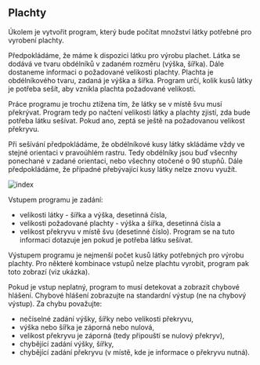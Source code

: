 ## Plachty

Úkolem je vytvořit program, který bude počítat množství látky potřebné pro vyrobení plachty.

Předpokládáme, že máme k dispozici látku pro výrobu plachet. Látka se dodává ve tvaru obdélníků v zadaném rozměru (výška, šířka). Dále dostaneme informaci o požadované velikosti plachty. Plachta je obdélníkového tvaru, zadaná je výška a šířka. Program určí, kolik kusů látky je potřeba sešít, aby vznikla plachta požadované velikosti.

Práce programu je trochu ztížena tím, že látky se v místě švu musí překrývat. Program tedy po načtení velikosti látky a plachty zjistí, zda bude potřeba látku sešívat. Pokud ano, zeptá se ještě na požadovanou velikost překryvu.

Při sešívání předpokládáme, že obdélníkové kusy látky skládáme vždy ve stejné orientaci v pravoúhlém rastru. Tedy obdélníky jsou buď všecnhy ponechané v zadané orientaci, nebo všechny otočené o 90 stupňů. Dále předpokládáme, že případné přebývající kusy látky nelze znovu využít.


<img>![index](https://user-images.githubusercontent.com/47743251/224508225-d52a90c8-2c23-45f0-b82d-a766069bd326.png)
</img>


Vstupem programu je zadání:

  -  velikosti látky - šířka a výška, desetinná čísla,
  -  velikosti požadované plachty - výška a šířka, desetinná čísla a
  -  velikost překryvu v místě švu (desetinné číslo). Program se na tuto informaci dotazuje jen pokud je potřeba látku sešívat.

Výstupem programu je nejmenší počet kusů látky potřebných pro výrobu plachty. Pro některé kombinace vstupů nelze plachtu vyrobit, program pak toto zobrazí (viz ukázka).

Pokud je vstup neplatný, program to musí detekovat a zobrazit chybové hlášení. Chybové hlášení zobrazujte na standardní výstup (ne na chybový výstup). Za chybu považujte:

 -   nečíselné zadání výšky, šířky nebo velikosti překryvu,
 -   výška nebo šířka je záporná nebo nulová,
 -   velikost překryvu je záporná (tedy připouští se nulový překryv),
 -   chybějící zadání výšky, šířky,
 -   chybějící zadání překryvu (v místě, kde je informace o překryvu nutná).
